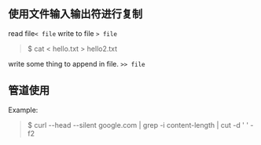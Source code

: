 ## 使用文件输入输出符进行复制
read file`< file`
write to file `> file`
> $ cat < hello.txt > hello2.txt

write some thing to append in file. `>> file`

## 管道使用
Example:
> $ curl --head --silent google.com | grep -i content-length | cut -d ' ' -f2